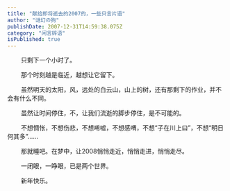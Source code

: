 ```yaml
---
title: "献给即将逝去的2007的，一些只言片语"
author: "谜幻の狗"
publishDate: 2007-12-31T14:59:38.075Z
category: "闲言碎语"
isPublished: true
---
```


<P>&nbsp;&nbsp;&nbsp;&nbsp;&nbsp;&nbsp;&nbsp; 只剩下一个小时了。</P>
<P>&nbsp;&nbsp;&nbsp;&nbsp;&nbsp;&nbsp;&nbsp; 那个时刻越是临近，越想让它留下。</P>
<P>&nbsp;&nbsp;&nbsp;&nbsp;&nbsp;&nbsp;&nbsp; 虽然明天的太阳，风，远处的白云山，山上的树，还有那剩下的作业，并不会有什么不同。</P>
<P>&nbsp;&nbsp;&nbsp;&nbsp;&nbsp;&nbsp;&nbsp; 虽然让时间停住，不，让我们流逝的脚步停住，是不可能的。</P>
<P>&nbsp;&nbsp;&nbsp;&nbsp;&nbsp;&nbsp;&nbsp; 不想惆怅，不想伤悲，不想唏嘘，不想感喟，不想“子在川上曰”，不想“明日何其多”……</P>
<P>&nbsp;&nbsp;&nbsp;&nbsp;&nbsp;&nbsp;&nbsp; 那就睡吧。在梦中，让2008悄悄走近，悄悄走进，悄悄走尽。</P>
<P>&nbsp;&nbsp;&nbsp;&nbsp;&nbsp;&nbsp;&nbsp; 一闭眼，一睁眼，已是两个世界。</P>
<P>&nbsp;&nbsp;&nbsp;&nbsp;&nbsp;&nbsp;&nbsp; 新年快乐。</P>
